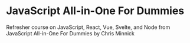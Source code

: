 # JavaScript All-in-One For Dummies

Refresher course on JavaScript, React, Vue, Svelte, and Node
from JavaScript All-in-One For Dummies by Chris Minnick
